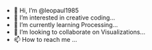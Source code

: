 - 👋 Hi, I’m @leopaul1985
- 👀 I’m interested in creative coding...
- 🌱 I’m currently learning Processing...
- 💞️ I’m looking to collaborate on Visualizations...
- 📫 How to reach me ...

<!---
leopaul1985/leopaul1985 is a ✨ special ✨ repository because its `README.md` (this file) appears on your GitHub profile.
You can click the Preview link to take a look at your changes.
--->
